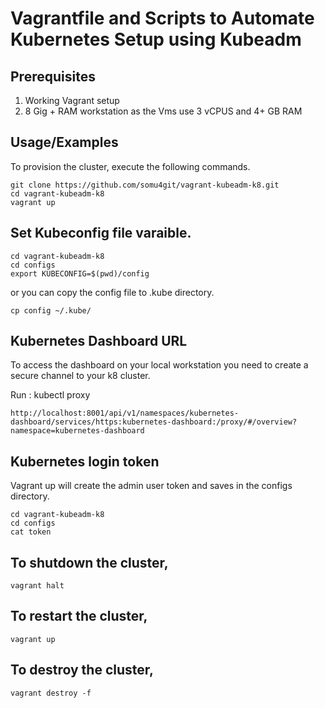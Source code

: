 
# Vagrantfile and Scripts to Automate Kubernetes Setup using Kubeadm 

## Prerequisites

1. Working Vagrant setup
2. 8 Gig + RAM workstation as the Vms use 3 vCPUS and 4+ GB RAM
 
## Usage/Examples

To provision the cluster, execute the following commands.

```shell
git clone https://github.com/somu4git/vagrant-kubeadm-k8.git
cd vagrant-kubeadm-k8
vagrant up
```

## Set Kubeconfig file varaible.

```shell
cd vagrant-kubeadm-k8
cd configs
export KUBECONFIG=$(pwd)/config
```

or you can copy the config file to .kube directory.

```shell
cp config ~/.kube/
```

## Kubernetes Dashboard URL

To access the dashboard on your local workstation you need to create a secure channel to your k8 cluster.

Run : kubectl proxy

```shell
http://localhost:8001/api/v1/namespaces/kubernetes-dashboard/services/https:kubernetes-dashboard:/proxy/#/overview?namespace=kubernetes-dashboard
```

## Kubernetes login token

Vagrant up will create the admin user token and saves in the configs directory.

```shell
cd vagrant-kubeadm-k8
cd configs
cat token
```

## To shutdown the cluster, 

```shell
vagrant halt
```

## To restart the cluster,

```shell
vagrant up
```

## To destroy the cluster, 

```shell
vagrant destroy -f
```


